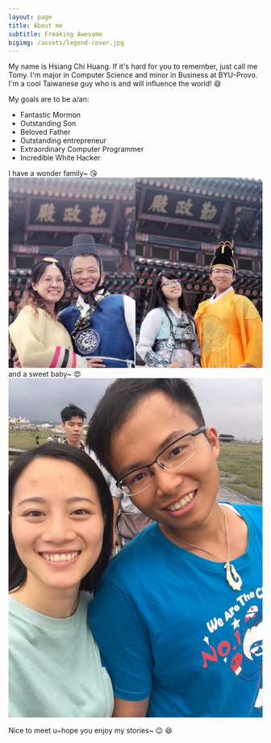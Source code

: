 ```yaml
---
layout: page
title: About me
subtitle: Freaking Awesome
bigimg: /assets/legend-cover.jpg
---
```


My name is Hsiang Chi Huang. If it's hard for you to remember, just call me Tomy. I'm major in Computer Science and minor in Business at BYU-Provo.  I'm a cool Taiwanese guy who is and will influence the world! :smile:

My goals are to be a/an:

- Fantastic Mormon
- Outstanding Son
- Beloved Father
- Outstanding entrepreneur 
- Extraordinary Computer Programmer
- Incredible White Hacker

I have a wonder family~ :kissing_heart:
![黃家庭](/assets/about-family.jpg)
and a sweet baby~ :heart_eyes:
![寶貝](/assets/about-astrid.JPG)

Nice to meet u~hope you enjoy my stories~ :wink: :satisfied:


